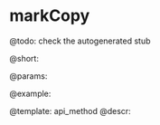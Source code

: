 markCopy
=============


@todo:
	check the autogenerated stub

@short:
	

@params:





@example:

@template:	api_method
@descr:

